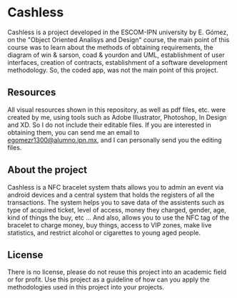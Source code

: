 # Cashless

Cashless is a project developed in the ESCOM-IPN university by E. Gómez, on the "Object Oriented Analisys and Design" course, the main point of this course was to learn about the methods of obtaining requirements, the diagram of win & sarson, coad & yourdon and UML, establishment of user interfaces, creation of contracts, establishment of a software development methodology.
So, the coded app, was not the main point of this project.

## Resources

All visual resources shown in this repository, as well as pdf files, etc. were created by me, using tools such as Adobe Illustrator, Photoshop, In Design and XD.
So I do not include their editable files. If you are interested in obtaining them, you can send me an email to egomezr1300@alumno.ipn.mx, and I can personally send you the editing files.


## About the project

Cashless is a NFC bracelet system thats allows you to admin an event via android devices and a central system that holds the registers of all the transactions.
The system helps you to save data of the assistents such as type of acquired ticket, level of access, money they charged, gender, age, kind of things the buy, etc ...
And also, allows you to use the NFC tag of the bracelet to charge money, buy things, access to VIP zones, make live statistics, and restrict alcohol or cigarettes to young aged people.

## License
There is no license, please do not reuse this project into an academic field or for profit. Use this project as a guideline of how can you apply the methodologies used in this project into your projects.
